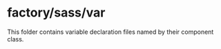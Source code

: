 # factory/sass/var

This folder contains variable declaration files named by their component class.
